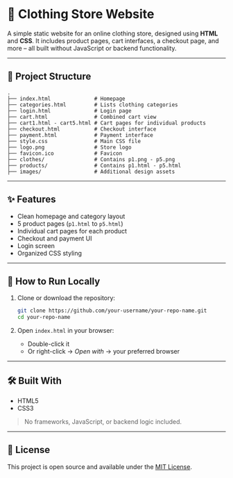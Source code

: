 
# 🧥 Clothing Store Website

A simple static website for an online clothing store, designed using **HTML** and **CSS**. It includes product pages, cart interfaces, a checkout page, and more – all built without JavaScript or backend functionality.

---

## 📁 Project Structure

```
.
├── index.html              # Homepage
├── categories.html         # Lists clothing categories
├── login.html              # Login page
├── cart.html               # Combined cart view
├── cart1.html - cart5.html # Cart pages for individual products
├── checkout.html           # Checkout interface
├── payment.html            # Payment interface
├── style.css               # Main CSS file
├── logo.png                # Store logo
├── favicon.ico             # Favicon
├── clothes/                # Contains p1.png - p5.png
├── products/               # Contains p1.html - p5.html
├── images/                 # Additional design assets
```

---

## ✨ Features

- Clean homepage and category layout
- 5 product pages (`p1.html` to `p5.html`)
- Individual cart pages for each product
- Checkout and payment UI
- Login screen
- Organized CSS styling

---

## 🚀 How to Run Locally

1. Clone or download the repository:
   ```bash
   git clone https://github.com/your-username/your-repo-name.git
   cd your-repo-name
   ```

2. Open `index.html` in your browser:
   - Double-click it  
   - Or right-click → *Open with* → your preferred browser

---

## 🛠️ Built With

- HTML5
- CSS3

> No frameworks, JavaScript, or backend logic included.

---

## 📄 License

This project is open source and available under the [MIT License](LICENSE).
